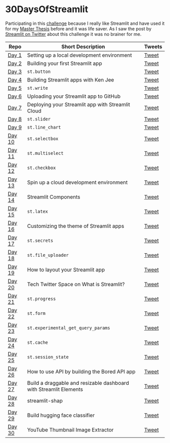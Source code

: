 # 30DaysOfStreamlit

Participating in this [challenge](https://share.streamlit.io/streamlit/30days) because I really like Streamlit and have used it for my [Master Thesis](https://github.com/rhnfzl/business-process-dashboard-using-lstm) before and it was life saver. As I saw the post by [Streamlit on Twitter](https://twitter.com/streamlit/status/1509716484456558632) about this challenge it was no brainer for me.

| Repo  | Short Description | Tweets |
| ---  | --- | --- |
| [Day 1](day1)  | Setting up a local development environment | [Tweet](https://twitter.com/rhnfzl/status/1510263533870723075?s=20&t=3yP2vFp79PzFGrY4juH8oA) |
| [Day 2](day2)  | Building your first Streamlit app | [Tweet](https://twitter.com/rhnfzl/status/1510523990477053954?s=20&t=3yP2vFp79PzFGrY4juH8oA) |
| [Day 3](day3)  | `st.button` | [Tweet](https://twitter.com/rhnfzl/status/1510992645228843023?s=20&t=TzoaH7cRUe5YoFMnm2zz6Q) |
| [Day 4](day4)  | Building Streamlit apps with Ken Jee | [Tweet](https://twitter.com/rhnfzl/status/1511082372892180486?s=20&t=TzoaH7cRUe5YoFMnm2zz6Q) |
| [Day 5](day5)  | `st.write` | [Tweet](https://twitter.com/rhnfzl/status/1511412566916055040?s=20&t=TzoaH7cRUe5YoFMnm2zz6Q) |
| [Day 6](day6)  | Uploading your Streamlit app to GitHub | [Tweet](https://twitter.com/rhnfzl/status/1511762970585579523?s=20&t=TzoaH7cRUe5YoFMnm2zz6Q) |
| [Day 7](day7)  | Deploying your Streamlit app with Streamlit Cloud | [Tweet](https://twitter.com/rhnfzl/status/1512129831487557637?s=20&t=TzoaH7cRUe5YoFMnm2zz6Q) |
| [Day 8](day8)  | `st.slider` | [Tweet](https://twitter.com/rhnfzl/status/1512552077733638144?s=20&t=TzoaH7cRUe5YoFMnm2zz6Q) |
| [Day 9](day9)  | `st.line_chart` | [Tweet](https://twitter.com/rhnfzl/status/1513063123103723524?s=20&t=DXe0mRai7etoToD7fYS-3g) |
| [Day 10](day10) | `st.selectbox` | [Tweet](https://twitter.com/rhnfzl/status/1513262006891167762?s=20&t=JmqtUabVdmdD2lnwgqkSWQ) |
| [Day 11](day11) | `st.multiselect` | [Tweet](https://twitter.com/rhnfzl/status/1513579161557864459?s=20&t=0td4KDwtNg6Jb9mtHihXgA) |
| [Day 12](day12) | `st.checkbox` | [Tweet](https://twitter.com/rhnfzl/status/1513949650528710671?s=20&t=CY9x3Ow-zQGO6cYSbXjFhA) |
| [Day 13](day13) | Spin up a cloud development environment | [Tweet](https://twitter.com/rhnfzl/status/1514495815930331139?s=20&t=oCso3Ya33cu_MXHyhGKfbA) |
| [Day 14](day14) | Streamlit Components | [Tweet](https://twitter.com/rhnfzl/status/1514675369311354883?s=20&t=z2IIJxXxPVRIM0wE2opq3Q) |
| [Day 15](day15) | `st.latex` | [Tweet](https://twitter.com/rhnfzl/status/1515030492680179715?s=20&t=yqCQIe6qqUS_wpYkzoPA0A) |
| [Day 16](day16) | Customizing the theme of Streamlit apps | [Tweet](https://twitter.com/rhnfzl/status/1515387436863561729?s=20&t=2-UhudPTs03P6eZqVox8GA) |
| [Day 17](day17) | `st.secrets` | [Tweet](https://twitter.com/rhnfzl/status/1515764607528415238?s=20&t=_-sBnXdPhoasqF2Fpw9Hag) |
| [Day 18](day18) | `st.file_uploader` | [Tweet](https://twitter.com/rhnfzl/status/1516144941650612228?s=20&t=BFfEAd5CnQpSJFOj8yl-RQ) |
| [Day 19](day19) | How to layout your Streamlit app | [Tweet](https://twitter.com/rhnfzl/status/1516510129914617861?s=20&t=jXnN3WaQHIrg7IIIoWG9BQ) |
| [Day 20](day20) | Tech Twitter Space on What is Streamlit? | [Tweet](https://twitter.com/rhnfzl/status/1516816279658770445?s=20&t=NzRTdoOe84GHWzf_lt2ekw) |
| [Day 21](day21) | `st.progress` | [Tweet](https://twitter.com/rhnfzl/status/1517397891660275712?s=20&t=vN1pdlVmWe5r_mRZyy4pdA) |
| [Day 22](day22) | `st.form` | [Tweet](https://twitter.com/rhnfzl/status/1517778927971979264?s=20&t=hto4bRo2A87BVv8y0ilw-w) |
| [Day 23](day23) | `st.experimental_get_query_params` | [Tweet](https://twitter.com/rhnfzl/status/1518205384162525184?s=20&t=n3xC5_SHFv77ygVXDTlBpA) |
| [Day 24](day24) | `st.cache` | [Tweet](https://twitter.com/rhnfzl/status/1518491090797699072?s=20&t=ygV--0O3-EtlxZR2SqEyBw) |
| [Day 25](day25) | `st.session_state` | [Tweet](https://twitter.com/rhnfzl/status/1518688507530776578?s=20&t=m5C8soiNsmou8jzmV8-0Sw) |
| [Day 26](day26) | How to use API by building the Bored API app | [Tweet](https://twitter.com/rhnfzl/status/1519048967048376321?s=20&t=hcBhnZaMgs9ixgd0Zf3rDw) |
| [Day 27](day27) | Build a draggable and resizable dashboard with Streamlit Elements | [Tweet](https://twitter.com/rhnfzl/status/1519418963503075332?s=20&t=sTx7K8S1pnWeBScyA6kx8w) |
| [Day 28](day28) | streamlit-shap | [Tweet](https://twitter.com/rhnfzl/status/1519940638753574912?s=20&t=cN2GX9R5vz_PQ1n5b64R2A) |
| [Day 29](day29) | Build hugging face classifier | [Tweet](https://twitter.com/rhnfzl/status/1520159070015131648?s=20&t=rbnkrpkDBPH4Qx2_E1x5pA) |
| [Day 30](day30) | YouTube Thumbnail Image Extractor | [Tweet](https://twitter.com/rhnfzl/status/1520448385127526400?s=20&t=iNOMKdOqSgxrQGGDj63bwQ) |
